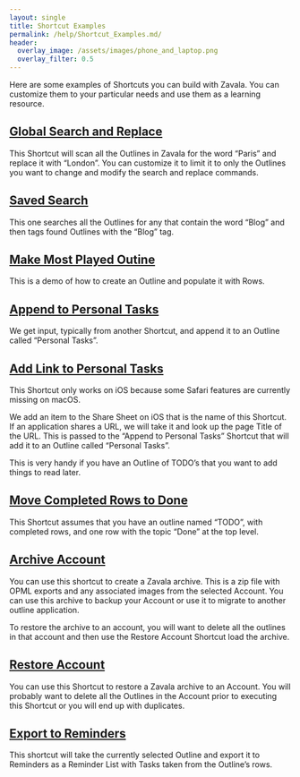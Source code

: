 ```yaml
---
layout: single
title: Shortcut Examples
permalink: /help/Shortcut_Examples.md/
header:
  overlay_image: /assets/images/phone_and_laptop.png
  overlay_filter: 0.5
---
```




Here are some examples of Shortcuts you can build with Zavala. You can customize them to your particular needs and use them as a learning resource.

## [Global Search and Replace](https://www.icloud.com/shortcuts/3b356cf4dc464cd9a154f1ffa1cab867)

This Shortcut will scan all the Outlines in Zavala for the word “Paris” and replace it with “London”. You can customize it to limit it to only the Outlines you want to change and modify the search and replace commands.

## [Saved Search](https://www.icloud.com/shortcuts/adf9687c12a74380b2497ac3e38159e7)

This one searches all the Outlines for any that contain the word “Blog” and then tags found Outlines with the “Blog” tag.

## [Make Most Played Outine](https://www.icloud.com/shortcuts/524f34a693964c8d820fbc5b0f98f678)

This is a demo of how to create an Outline and populate it with Rows.

## [Append to Personal Tasks](https://www.icloud.com/shortcuts/a2a5ea9d7c9042eab0d1788ccfc68953)

We get input, typically from another Shortcut, and append it to an Outline called “Personal Tasks”.

## [Add Link to Personal Tasks](https://www.icloud.com/shortcuts/07295f257a6848f883212a5e5ba97518)

This Shortcut only works on iOS because some Safari features are currently missing on macOS.

We add an item to the Share Sheet on iOS that is the name of this Shortcut. If an application shares a URL, we will take it and look up the page Title of the URL. This is passed to the “Append to Personal Tasks” Shortcut that will add it to an Outline called “Personal Tasks”.

This is very handy if you have an Outline of TODO’s that you want to add things to read later.

## [Move Completed Rows to Done](https://www.icloud.com/shortcuts/0c71eb789f594ee69f11944c7f7de150)

This Shortcut assumes that you have an outline named “TODO”, with completed rows, and one row with the topic “Done” at the top level. 

## [Archive Account](https://www.icloud.com/shortcuts/0f198e078ee5443ba6b10e7d9156269d)

You can use this shortcut to create a Zavala archive. This is a zip file with OPML exports and any associated images from the selected Account. You can use this archive to backup your Account or use it to migrate to another outline application.

To restore the archive to an account, you will want to delete all the outlines in that account and then use the Restore Account Shortcut load the archive.

## [Restore Account](https://www.icloud.com/shortcuts/2540483cb2124f31b5f52c635049cf8f)

You can use this Shortcut to restore a Zavala archive to an Account. You will probably want to delete all the Outlines in the Account prior to executing this Shortcut or you will end up with duplicates.

## [Export to Reminders](https://www.icloud.com/shortcuts/f2865613b0ee47da8a2cf0cb27cdb945)

This shortcut will take the currently selected Outline and export it to Reminders as a Reminder List with Tasks taken from the Outline’s rows.